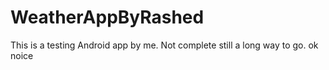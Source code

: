 # WeatherAppByRashed
This is a testing Android app by me.
Not complete still a long way to go.
ok noice
